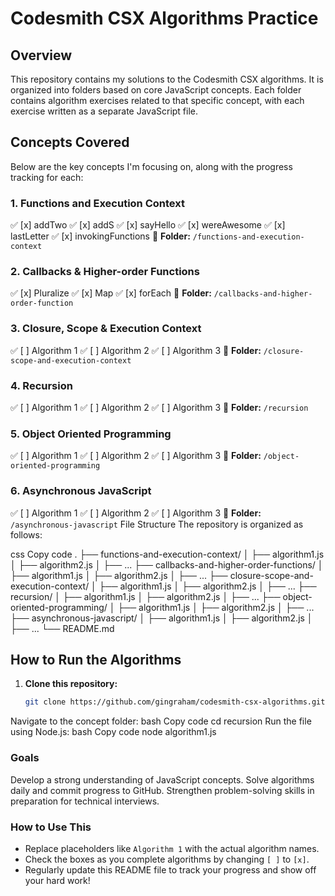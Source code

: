 # Codesmith CSX Algorithms Practice

## Overview
This repository contains my solutions to the Codesmith CSX algorithms. It is organized into folders based on core JavaScript concepts. Each folder contains algorithm exercises related to that specific concept, with each exercise written as a separate JavaScript file.

## Concepts Covered
Below are the key concepts I'm focusing on, along with the progress tracking for each:

### 1. Functions and Execution Context
✅ [x] addTwo
✅ [x] addS
✅ [x] sayHello
✅ [x] wereAwesome
✅ [x] lastLetter
✅ [x] invokingFunctions
📂 **Folder:** `/functions-and-execution-context`
### 2. Callbacks & Higher-order Functions
✅ [x] Pluralize
✅ [x] Map
✅ [x] forEach
📂 **Folder:** `/callbacks-and-higher-order-function`
### 3. Closure, Scope & Execution Context
✅ [ ] Algorithm 1
✅ [ ] Algorithm 2
✅ [ ] Algorithm 3
📂 **Folder:** `/closure-scope-and-execution-context`
### 4. Recursion
✅ [ ] Algorithm 1
✅ [ ] Algorithm 2
✅ [ ] Algorithm 3
📂 **Folder:** `/recursion`
### 5. Object Oriented Programming
✅ [ ] Algorithm 1
✅ [ ] Algorithm 2
✅ [ ] Algorithm 3
📂 **Folder:** `/object-oriented-programming`
### 6. Asynchronous JavaScript
✅ [ ] Algorithm 1
✅ [ ] Algorithm 2
✅ [ ] Algorithm 3
📂 **Folder:** `/asynchronous-javascript`
File Structure
The repository is organized as follows:

css
Copy code
.
├── functions-and-execution-context/
│   ├── algorithm1.js
│   ├── algorithm2.js
│   ├── ...
├── callbacks-and-higher-order-functions/
│   ├── algorithm1.js
│   ├── algorithm2.js
│   ├── ...
├── closure-scope-and-execution-context/
│   ├── algorithm1.js
│   ├── algorithm2.js
│   ├── ...
├── recursion/
│   ├── algorithm1.js
│   ├── algorithm2.js
│   ├── ...
├── object-oriented-programming/
│   ├── algorithm1.js
│   ├── algorithm2.js
│   ├── ...
├── asynchronous-javascript/
│   ├── algorithm1.js
│   ├── algorithm2.js
│   ├── ...
└── README.md
## How to Run the Algorithms

1. **Clone this repository:**
   ```bash
   git clone https://github.com/gingraham/codesmith-csx-algorithms.git
Navigate to the concept folder:
bash
Copy code
cd recursion
Run the file using Node.js:
bash
Copy code
node algorithm1.js

### Goals
Develop a strong understanding of JavaScript concepts.
Solve algorithms daily and commit progress to GitHub.
Strengthen problem-solving skills in preparation for technical interviews.

### How to Use This
- Replace placeholders like `Algorithm 1` with the actual algorithm names.
- Check the boxes as you complete algorithms by changing `[ ]` to `[x]`.
- Regularly update this README file to track your progress and show off your hard work!
